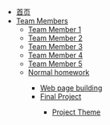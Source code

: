 <ul>
  <li><a href="/">首页</a></li>
<li><a href="#">Team Members</a>
    <ul>
        <li><a href="Team Member 1.md">Team Member 1</a></li>
        <li><a href="Team Member 2.md">Team Member 2</a></li>
        <li><a href="Team Member 3.md">Team Member 3</a></li>
        <li><a href="Team Member 4.md">Team Member 4</a></li>
        <li><a href="Team Member 5.md">Team Member 5</a></li>
    </div>
</li>
  <li><a href="/chapter1">Normal homework</a></li>
    <ul>
        <li><a href="Team Member 1.md">Web page building</a></li>
    </div>
</li>
<li><a href="/chapter1">Final Project</a></li>
    <ul>
        <li><a href="Team Member 1.md">Project Theme</a></li>
    </div>
</li>
</ul>